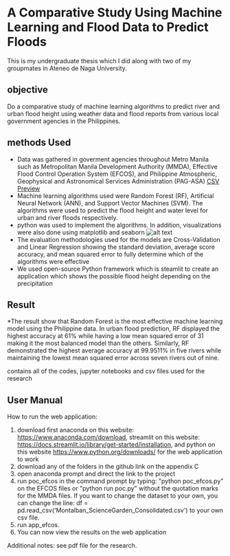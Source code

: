 # A Comparative Study Using Machine Learning and Flood Data to Predict Floods
This is my undergraduate thesis which I did along with two of my groupmates in Ateneo de Naga University.
## objective 
Do a comparative study of machine learning algorithms to predict river and urban flood height using weather data and flood reports from various local government agencies in the Philippines.

## methods Used
* Data was gathered in goverment agencies throughout Metro Manila such as Metropolitan Manila Development Authority (MMDA), Effective Flood Control Operation System (EFCOS), and Philippine Atmospheric, Geophysical and Astronomical Services Administration (PAG-ASA)
[CSV Preview](https://github.com/AlfonsoAlik/EFCOS-MMDA-File/blob/main/Angono/Angono_NAIA_Consolidated_Data.csv)
* Machine learning algorithms used were Random Forest (RF), Artificial Neural Network (ANN), and Support Vector Machines (SVM). The algorithms were used to predict the flood height and water level for urban and river floods respectively.
* python was used to implement the algorithms. In addition, visualizations were also done using matplotlib and seaborn
  ![alt text](https://github.com/[username]/[reponame]/blob/[branch]/image.jpg?raw=true)
* The evaluation methodologies used for the models are Cross-Validation and Linear Regression showing the standard deviation, average score accuracy, and mean squared error to fully determine which of the algorithms were effective
* We used open-source Python framework which is steamlit to create an application which shows the possible flood height depending on the precipitation

## Result
*The result show that Random Forest is the most effective machine learning model using the Philippine data. In urban flood prediction, RF displayed the highest accuracy at 61% while having a low mean squared error of 31 making it the most balanced model than the others. Similarly, RF demonstrated the highest average accuracy at 99.9511% in five rivers while maintaining the lowest mean squared error across seven rivers out of nine.


contains all of the codes, jupyter notebooks and csv files used for the research

## User Manual

How to run the web application:
1. download first anaconda on this website: https://www.anaconda.com/download, streamlit on this website: https://docs.streamlit.io/library/get-started/installation, and python on this website https://www.python.org/downloads/ for the web application to work
2. download any of the folders in the github link on the appendix C
3. open anaconda prompt and direct the link to the project
4. run poc_efcos in the command prompt by typing: "python poc_efcos.py" on the EFCOS files or  "python run poc.py" without the quotation marks for the MMDA files. If you want to change the dataset to your own, you can change the line: df = pd.read_csv('Montalban_ScienceGarden_Consolidated.csv') to your own csv file.
5. run app_efcos.
6. You can now view the results on the web application

Additional notes: see pdf file for the research.
